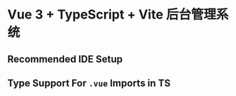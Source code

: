 <!--
 * @Description: 
 * @Author: 张泽雨
 * @Date: 2022-07-30 12:59:21
 * @LastEditors: 张泽雨
 * @LastEditTime: 2022-07-31 13:26:20
 * @FilePath: \vue3-next-admin\README.md
-->
# Vue 3 + TypeScript + Vite 后台管理系统



## Recommended IDE Setup


## Type Support For `.vue` Imports in TS




